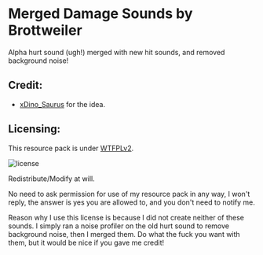 Merged Damage Sounds by Brottweiler
==========

Alpha hurt sound (ugh!) merged with new hit sounds, and removed background noise!

Credit:
------
* [xDino_Saurus](https://oc.tc/xDino_Saurus) for the idea.

Licensing:
------
This resource pack is under [WTFPLv2](http://www.wtfpl.net/about/).

![license](http://www.wtfpl.net/wp-content/uploads/2012/12/wtfpl-badge-2.png)

Redistribute/Modify at will.

No need to ask permission for use of my resource pack in any way, I won't reply, the answer is yes you are allowed to, and you don't need to notify me.

Reason why I use this license is because I did not create neither of these sounds. I simply ran a noise profiler on the old hurt sound to remove background noise, then I merged them. Do what the fuck you want with them, but it would be nice if you gave me credit!
